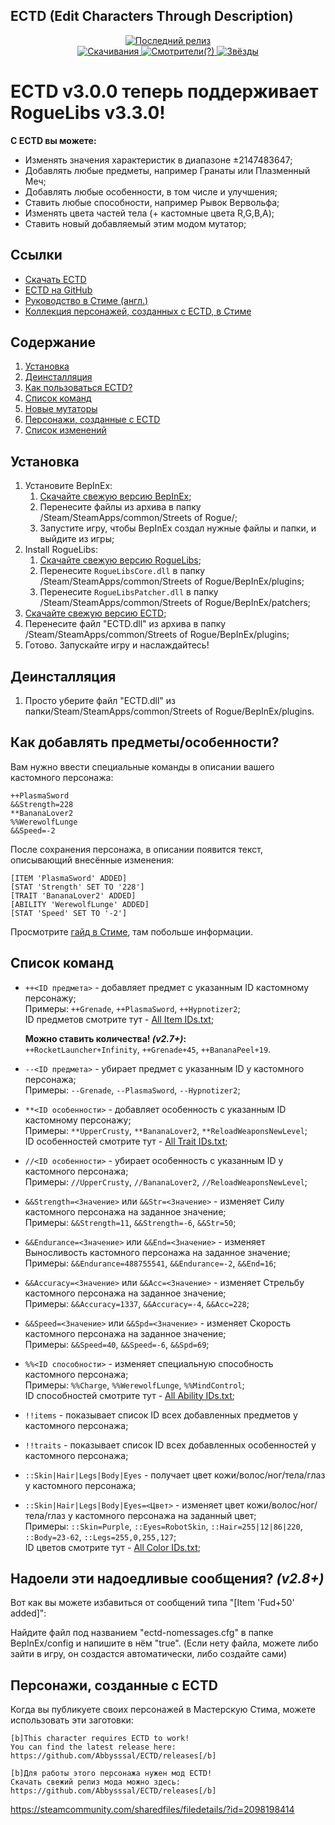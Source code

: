 ## ECTD (Edit Characters Through Description) ##

<div align="center">
  <a href="https://github.com/Abbysssal/ECTD/releases/latest">
    <img src="https://img.shields.io/github/v/release/Abbysssal/ECTD?label=Latest%20release&logo=github&style=for-the-badge" alt="Последний релиз"/>
  </a>
  <br/>
  <a href="https://github.com/Abbysssal/ECTD/releases">
    <img src="https://img.shields.io/github/downloads/Abbysssal/ECTD/total?label=Downloads&style=for-the-badge" alt="Скачивания"/>
  </a>
  <a href="https://github.com/Abbysssal/ECTD/subscription">
    <img src="https://img.shields.io/github/watchers/Abbysssal/ECTD?color=green&label=Watchers&style=for-the-badge" alt="Смотрители(?)"/>
  </a>
  <a href="https://github.com/Abbysssal/ECTD/stargazers">
    <img src="https://img.shields.io/github/stars/Abbysssal/ECTD?color=green&style=for-the-badge" alt="Звёзды"/>
  </a>
</div>

# ECTD v3.0.0 теперь поддерживает RogueLibs v3.3.0!

**С ECTD вы можете:**
*	Изменять значения характеристик в диапазоне ±2147483647;
*	Добавлять любые предметы, например Гранаты или Плазменный Меч;
*	Добавлять любые особенности, в том числе и улучшения;
*	Ставить любые способности, например Рывок Вервольфа;
*	Изменять цвета частей тела (+ кастомные цвета R,G,B,A);
*	Ставить новый добавляемый этим модом мутатор;

## Ссылки ##
* [Скачать ECTD](https://github.com/Abbysssal/ECTD/releases)
* [ECTD на GitHub](https://github.com/Abbysssal/ECTD)
* [Руководство в Стиме (англ.)](https://steamcommunity.com/sharedfiles/filedetails/?id=2093706214)
* [Коллекция персонажей, созданных с ECTD, в Стиме](https://steamcommunity.com/sharedfiles/filedetails/?id=2098198414)

## Содержание ##
1.	[Установка](https://github.com/Abbysssal/ECTD/blob/master/README-ru.md#установка)
2.	[Деинсталляция](https://github.com/Abbysssal/ECTD/blob/master/README-ru.md#деинсталляция)
3.	[Как пользоваться ECTD?](https://github.com/Abbysssal/ECTD/blob/master/README-ru.md#как-добавлять-предметыособенности)
4.	[Список команд](https://github.com/Abbysssal/ECTD/blob/master/README-ru.md#список-команд)
5.	[Новые мутаторы](https://github.com/Abbysssal/ECTD/blob/master/README-ru.md#новые-мутаторы)
6.	[Персонажи, созданные с ECTD](https://github.com/Abbysssal/ECTD/blob/master/README-ru.md#персонажи-созданные-с-ectd)
7.	[Список изменений](https://github.com/Abbysssal/ECTD/blob/master/README-ru.md#список-изменений)

## Установка ##
1.	Установите BepInEx:
    1.	[Скачайте свежую версию BepInEx](https://github.com/BepInEx/BepInEx/releases/latest);
    2.	Перенесите файлы из архива в папку /Steam/SteamApps/common/Streets of Rogue/;
    3.	Запустите игру, чтобы BepInEx создал нужные файлы и папки, и выйдите из игры;
2.  Install RogueLibs:
    1.  [Скачайте свежую версию RogueLibs](https://github.com/Abbysssal/RogueLibs/releases/latest);
    2.  Перенесите `RogueLibsCore.dll` в папку /Steam/SteamApps/common/Streets of Rogue/BepInEx/plugins;
    3.  Перенесите `RogueLibsPatcher.dll` в папку /Steam/SteamApps/common/Streets of Rogue/BepInEx/patchers;
3.	[Скачайте свежую версию ECTD](https://github.com/Abbysssal/ECTD/releases/latest);
4.	Перенесите файл "ECTD.dll" из архива в папку /Steam/SteamApps/common/Streets of Rogue/BepInEx/plugins;
5.	Готово. Запускайте игру и наслаждайтесь!

## Деинсталляция ##
1.	Просто уберите файл "ECTD.dll" из папки/Steam/SteamApps/common/Streets of Rogue/BepInEx/plugins.

## Как добавлять предметы/особенности? ##
Вам нужно ввести специальные команды в описании вашего кастомного персонажа:
```
++PlasmaSword
&&Strength=228
**BananaLover2
%%WerewolfLunge
&&Speed=-2
```
После сохранения персонажа, в описании появится текст, описывающий внесённые изменения:
```
[ITEM 'PlasmaSword' ADDED]
[STAT 'Strength' SET TO '228']
[TRAIT 'BananaLover2' ADDED]
[ABILITY 'WerewolfLunge' ADDED]
[STAT 'Speed' SET TO '-2']
```

Просмотрите [гайд в Стиме](https://steamcommunity.com/sharedfiles/filedetails/?id=2093706214), там побольше информации.

## Список команд ##

* `++<ID предмета>` - добавляет предмет с указанным ID кастомному персонажу;
<br/>Примеры: `++Grenade`, `++PlasmaSword`, `++Hypnotizer2`;
<br/>ID предметов смотрите тут - [All Item IDs.txt](https://github.com/Abbysssal/ECTD/blob/master/All%20Item%20IDs.txt);

  **Можно ставить количества! *(v2.7+)*:**<br/>
`++RocketLauncher+Infinity`, `++Grenade+45`, `++BananaPeel+19`.

* `--<ID предмета>` - убирает предмет с указанным ID у кастомного персонажа;
<br/>Примеры: `--Grenade`, `--PlasmaSword`, `--Hypnotizer2`;

* `**<ID особенности>` - добавляет особенность с указанным ID кастомному персонажу;
<br/>Примеры: `**UpperCrusty`, `**BananaLover2`, `**ReloadWeaponsNewLevel`;
<br/>ID особенностей смотрите тут - [All Trait IDs.txt](https://github.com/Abbysssal/ECTD/blob/master/All%20Trait%20IDs.txt);

* `//<ID особенности>` - убирает особенность с указанным ID у кастомного персонажа;
<br/>Примеры: `//UpperCrusty`, `//BananaLover2`, `//ReloadWeaponsNewLevel`;

* `&&Strength=<Значение>` или `&&Str=<Значение>` - изменяет Силу кастомного персонажа на заданное значение;
<br/>Примеры: `&&Strength=11`, `&&Strength=-6`, `&&Str=50`;

* `&&Endurance=<Значение>` или `&&End=<Значение>` - изменяет Выносливость кастомного персонажа на заданное значение;
<br/>Примеры: `&&Endurance=488755541`, `&&Endurance=-2`, `&&End=16`;

* `&&Accuracy=<Значение>` или `&&Acc=<Значение>` - изменяет Стрельбу кастомного персонажа на заданное значение;
<br/>Примеры: `&&Accuracy=1337`, `&&Accuracy=-4`, `&&Acc=228`;

* `&&Speed=<Значение>` или `&&Spd=<Значение>` - изменяет Скорость кастомного персонажа на заданное значение;
<br/>Примеры: `&&Speed=40`, `&&Speed=-6`, `&&Spd=69`;

* `%%<ID способности>` - изменяет специальную способность кастомного персонажа;
<br/>Примеры: `%%Charge`, `%%WerewolfLunge`, `%%MindControl`;
<br/>ID способностей смотрите тут - [All Ability IDs.txt](https://github.com/Abbysssal/ECTD/blob/master/All%20Ability%20IDs.txt);

* `!!items` - показывает список ID всех добавленных предметов у кастомного персонажа;

* `!!traits` - показывает список ID всех добавленных особенностей у кастомного персонажа;

* `::Skin|Hair|Legs|Body|Eyes` - получает цвет кожи/волос/ног/тела/глаз у кастомного персонажа;

* `::Skin|Hair|Legs|Body|Eyes=<Цвет>` - изменяет цвет кожи/волос/ног/тела/глаз у кастомного персонажа на заданный цвет;
<br/>Примеры: `::Skin=Purple`, `::Eyes=RobotSkin`, `::Hair=255|12|86|220`, `::Body=23-62`, `::Legs=255,0,255,127`;
<br/>ID цветов смотрите тут - [All Color IDs.txt](https://github.com/Abbysssal/ECTD/blob/master/All%20Color%20IDs.txt);

## Надоели эти надоедливые сообщения? ***(v2.8+)*** ##

Вот как вы можете избавиться от сообщений типа "[Item 'Fud+50' added]":

Найдите файл под названием "ectd-nomessages.cfg" в папке BepInEx/config и напишите в нём "true". (Если нету файла, можете либо зайти в игру, он создастся автоматически, либо создайте сами)

## Персонажи, созданные с ECTD ##
Когда вы публикуете своих персонажей в Мастерскую Стима, можете использовать эти заготовки:
```
[b]This character requires ECTD to work!
You can find the latest release here:
https://github.com/Abbysssal/ECTD/releases[/b]

[b]Для работы этого персонажа нужен мод ECTD!
Скачать свежий релиз мода можно здесь:
https://github.com/Abbysssal/ECTD/releases[/b]
```

https://steamcommunity.com/sharedfiles/filedetails/?id=2098198414
